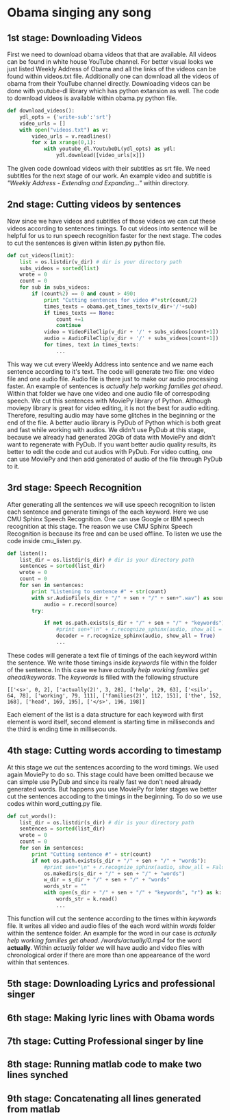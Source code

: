 # Obama singing any song
## 1st stage: Downloading Videos
First we need to download obama videos that that are available. All videos can be found in white house YouTube channel. For better visual looks we just listed Weekly Address of Obama and all the links of the videos can be found within videos.txt file. Additionally one can download all the videos of obama from their YouTube channel directly. Downloading videos can be done with youtube-dl library which has python extansion as well. The code to download videos is available within obama.py python file.
``` python
def download_videos():
    ydl_opts = {'write-sub':'srt'}
    video_urls = []
    with open("videos.txt") as v:
        video_urls = v.readlines()
        for x in xrange(0,1):
            with youtube_dl.YoutubeDL(ydl_opts) as ydl:
                ydl.download([video_urls[x]])
```
The given code download videos with their subtitles as srt file. We need subtitles for the next stage of our work. An example video and subtitle is *"Weekly Address - Extending and Expanding..."* within directory. 
## 2nd stage: Cutting videos by sentences
Now since we have videos and subtitles of those videos we can cut these videos according to sentences timings. To cut videos into sentence will be helpful for us to run speech recognition faster for the next stage. The codes to cut the sentences is given within listen.py python file.
``` python
def cut_videos(limit):
    list = os.listdir(v_dir) # dir is your directory path
    subs_videos = sorted(list)
    wrote = 0
    count = 0
    for sub in subs_videos:
        if (count%2) == 0 and count > 490:
            print "Cutting sentences for video #"+str(count/2)
            times_texts = obama.get_times_texts(v_dir+'/'+sub)
            if times_texts == None:
                count +=1
                continue
            video = VideoFileClip(v_dir + '/' + subs_videos[count+1])
            audio = AudioFileClip(v_dir + '/' + subs_videos[count+1])
            for times, text in times_texts:
                ...
```
This way we cut every Weekly Address into sentence and we name each sentence according to it's text. The code will generate two file: one video file and one audio file. Audio file is there just to make our audio processing faster. An example of sentences is *actually help working families get ahead*. Within that folder we have one video and one audio file of correspoding speech. We cut this sentences with MoviePy library of Python. Although moviepy library is great for video editing, it is not the best for audio editing. Therefore, resulting audio may have some glitches in the beginning or the end of the file. A better audio library is PyDub of Python which is both great and fast while working with audios. We didn't use PyDub at this stage, because we already had generated 20Gb of data with MoviePy and didn't want to regenerate with PyDub. If you want better audio quality results, its better to edit the code and cut audios with PyDub. For video cutting, one can use MoviePy and then add generated of audio of the file through PyDub to it.
## 3rd stage: Speech Recognition
After generating all the sentences we will use speech recognition to listen each sentence and generate timings of the each keyword. Here we use CMU Sphinx Speech Recognition. One can use Google or IBM speech recognition at this stage. The reason we use CMU Sphinx Speech Recognition is because its free and can be used offline. To listen we use the code inside cmu_listen.py.
``` python
def listen():
	list_dir = os.listdir(s_dir) # dir is your directory path
	sentences = sorted(list_dir)
	wrote = 0
	count = 0
	for sen in sentences:
		print "Listening to sentence #" + str(count)
		with sr.AudioFile(s_dir + "/" + sen + "/" + sen+".wav") as source:
			audio = r.record(source)
		try:

			if not os.path.exists(s_dir + "/" + sen + "/" + "keywords"):
				#print sen+"\n" + r.recognize_sphinx(audio, show_all = False)
				decoder = r.recognize_sphinx(audio, show_all = True)
                ...
```
These codes will generate a text file of timings of the each keyword within the sentence. We write those timings inside *keywords* file within the folder of the sentence. In this case we have *actually help working families get ahead/keywords*. The *keywords* is filled with the following structure
```
[['<s>', 0, 2], ['actually(2)', 3, 28], ['help', 29, 63], ['<sil>', 64, 78], ['working', 79, 111], ['families(2)', 112, 151], ['the', 152, 168], ['head', 169, 195], ['</s>', 196, 198]]
```
Each element of the list is a data structure for each keyword with first element is word itself, second element is starting time in milliseconds and the third is ending time in milliseconds. 
## 4th stage: Cutting words according to timestamp
At this stage we cut the sentences according to the word timings. We used again MoviePy to do so. This stage could have been omitted because we can simple use PyDub and since its really fast we don't need already generated words. But happens you use MoviePy for later stages we better cut the sentences accoding to the timings in the beginning. To do so we use codes within word_cutting.py file.
``` python
def cut_words():
	list_dir = os.listdir(s_dir) # dir is your directory path
	sentences = sorted(list_dir)
	wrote = 0
	count = 0
	for sen in sentences:
		print "Cutting sentence #" + str(count)
		if not os.path.exists(s_dir + "/" + sen + "/" + "words"):
			#print sen+"\n" + r.recognize_sphinx(audio, show_all = False)
			os.makedirs(s_dir + "/" + sen + "/" + "words")
			w_dir = s_dir + "/" + sen + "/" + "words"
			words_str = ""
			with open(s_dir + "/" + sen + "/" + "keywords", "r") as k:
				words_str = k.read()
				...
```
This function will cut the sentence according to the times within *keywords* file. It writes all video and audio files of the each word within *words* folder within the sentence folder. An example for the word in our case is *actually help working families get ahead. /words/actually/0.mp4* for the word **actually**. Within *actually* folder we will have audio and video files with chronological order if there are more than one appeareance of the word within that sentences. 
## 5th stage: Downloading Lyrics and professional singer
## 6th stage: Making lyric lines with Obama words
## 7th stage: Cutting Professional singer by line
## 8th stage: Running matlab code to make two lines synched
## 9th stage: Concatenating all lines generated from matlab
